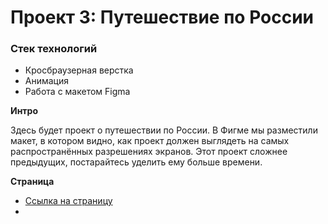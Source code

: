 # Проект 3: Путешествие по России

### Стек технологий
* Кросбраузерная верстка
* Анимация
* Работа с макетом Figma

**Интро**

Здесь будет проект о путешествии по России.
В Фигме мы разместили макет, в котором видно, как проект должен выглядеть на самых распространённых разрешениях экранов.
Этот проект сложнее предыдущих, постарайтесь уделить ему больше времени.

**Страница**

* [Ссылка на страницу](https://golubdobra.github.io/russian-travel/index.html)
* 

